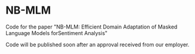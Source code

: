 # NB-MLM
Code for the paper "NB-MLM: Efficient Domain Adaptation of Masked Language Models forSentiment Analysis"

Code will be published soon after an approval received from our employer. 
